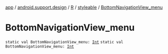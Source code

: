 [app](../../../index.md) / [android.support.design](../../index.md) / [R](../index.md) / [styleable](index.md) / [BottomNavigationView_menu](.)

# BottomNavigationView_menu

`static val BottomNavigationView_menu: `[`Int`](https://kotlinlang.org/api/latest/jvm/stdlib/kotlin/-int/index.html)
`static val BottomNavigationView_menu: `[`Int`](https://kotlinlang.org/api/latest/jvm/stdlib/kotlin/-int/index.html)